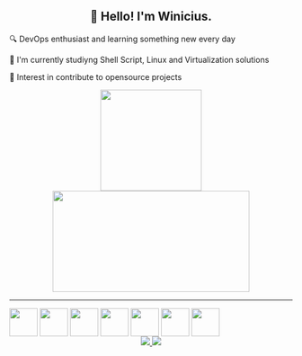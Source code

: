 <h2 align="center">👋 Hello! I'm Winicius.</h2>

🔍 DevOps enthusiast and learning something new every day

🌱 I'm currently studiyng Shell Script, Linux and Virtualization solutions

🎯 Interest in contribute to opensource projects

<div align="center">
  <a href="https://github.com/winiciusallan">
  <img height="180em" src="https://github-readme-stats.vercel.app/api?username=winiciusallan&show_icons=true&theme=tokyonight&include_all_commits=true&count_private=true"/>
  <img height="180em" width="350em" src="https://github-readme-stats.vercel.app/api/top-langs/?username=winiciusallan&layout=compact&langs_count=7&theme=tokyonight"/>
</div>
 
 * * *
 <div align="center" style="display: inline-block">
   <img align="center" height="50" width="50" src="https://cdn.jsdelivr.net/gh/devicons/devicon/icons/bash/bash-original.svg" />
   <img align="center" height="50" width="50" src="https://cdn.jsdelivr.net/gh/devicons/devicon/icons/java/java-original.svg" />
   <img align="center" height="50" width="50" src="https://cdn.jsdelivr.net/gh/devicons/devicon/icons/python/python-original.svg" />
   <img align="center" height="50" width="50" src="https://cdn.jsdelivr.net/gh/devicons/devicon/icons/linux/linux-original.svg" />
   <img align="center" height="50" width="50" src="https://cdn.jsdelivr.net/gh/devicons/devicon/icons/javascript/javascript-original.svg" />
   <img align="center" height="50" width="50" src="https://cdn.jsdelivr.net/gh/devicons/devicon/icons/nodejs/nodejs-original-wordmark.svg" />
   <img align="center" height="50" width="50" src="https://cdn.jsdelivr.net/gh/devicons/devicon/icons/mongodb/mongodb-original.svg" />
  </div>
 <br>
 <div align="center">
  <a href="https://www.linkedin.com/in/winiciusbezerra/"> <img src="https://img.shields.io/badge/LinkedIn-0077B5?style=for-the-badge&logo=linkedin&logoColor=white"</a>
  <a href="https://www.instagram.com/wini_allan"> <img src="https://img.shields.io/badge/Instagram-E4405F?style=for-the-badge&logo=instagram&logoColor=white"</a>
</div>
   
